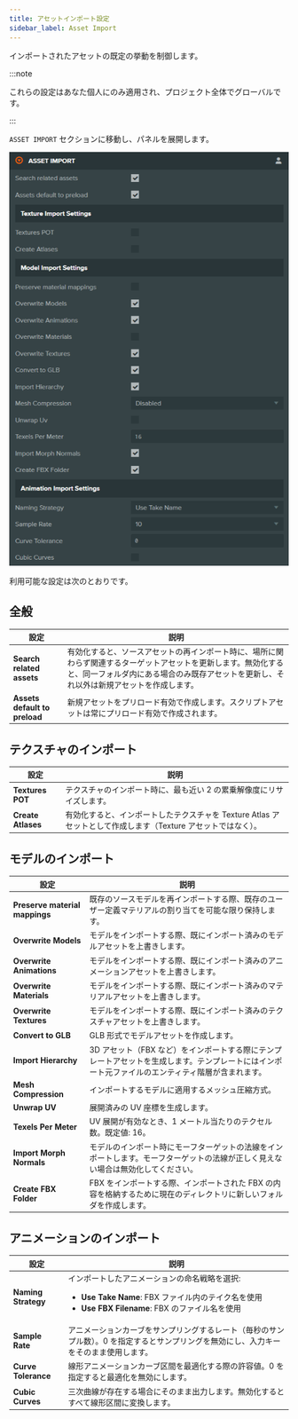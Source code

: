 ```yaml
---
title: アセットインポート設定
sidebar_label: Asset Import
---
```


インポートされたアセットの既定の挙動を制御します。

:::note

これらの設定はあなた個人にのみ適用され、プロジェクト全体でグローバルです。

:::

`ASSET IMPORT` セクションに移動し、パネルを展開します。

![Asset Import Settings](/img/user-manual/editor/interface/settings/asset-import.webp)

利用可能な設定は次のとおりです。

## 全般

| 設定 | 説明 |
| --- | --- |
| **Search related assets** | 有効化すると、ソースアセットの再インポート時に、場所に関わらず関連するターゲットアセットを更新します。無効化すると、同一フォルダ内にある場合のみ既存アセットを更新し、それ以外は新規アセットを作成します。 |
| **Assets default to preload** | 新規アセットをプリロード有効で作成します。スクリプトアセットは常にプリロード有効で作成されます。 |

## テクスチャのインポート

| 設定 | 説明 |
| --- | --- |
| **Textures POT** | テクスチャのインポート時に、最も近い 2 の累乗解像度にリサイズします。 |
| **Create Atlases** | 有効化すると、インポートしたテクスチャを Texture Atlas アセットとして作成します（Texture アセットではなく）。 |

## モデルのインポート

| 設定 | 説明 |
| --- | --- |
| **Preserve material mappings** | 既存のソースモデルを再インポートする際、既存のユーザー定義マテリアルの割り当てを可能な限り保持します。 |
| **Overwrite Models** | モデルをインポートする際、既にインポート済みのモデルアセットを上書きします。 |
| **Overwrite Animations** | モデルをインポートする際、既にインポート済みのアニメーションアセットを上書きします。 |
| **Overwrite Materials** | モデルをインポートする際、既にインポート済みのマテリアルアセットを上書きします。 |
| **Overwrite Textures** | モデルをインポートする際、既にインポート済みのテクスチャアセットを上書きします。 |
| **Convert to GLB** | GLB 形式でモデルアセットを作成します。 |
| **Import Hierarchy** | 3D アセット（FBX など）をインポートする際にテンプレートアセットを生成します。テンプレートにはインポート元ファイルのエンティティ階層が含まれます。 |
| **Mesh Compression** | インポートするモデルに適用するメッシュ圧縮方式。 |
| **Unwrap UV** | 展開済みの UV 座標を生成します。 |
| **Texels Per Meter** | UV 展開が有効なとき、1 メートル当たりのテクセル数。既定値: 16。 |
| **Import Morph Normals** | モデルのインポート時にモーフターゲットの法線をインポートします。モーフターゲットの法線が正しく見えない場合は無効化してください。 |
| **Create FBX Folder** | FBX をインポートする際、インポートされた FBX の内容を格納するために現在のディレクトリに新しいフォルダを作成します。 |

## アニメーションのインポート

| 設定 | 説明 |
| --- | --- |
| **Naming Strategy** | インポートしたアニメーションの命名戦略を選択:<ul><li><strong>Use Take Name</strong>: FBX ファイル内のテイク名を使用</li><li><strong>Use FBX Filename</strong>: FBX のファイル名を使用</li></ul> |
| **Sample Rate** | アニメーションカーブをサンプリングするレート（毎秒のサンプル数）。0 を指定するとサンプリングを無効にし、入力キーをそのまま使用します。 |
| **Curve Tolerance** | 線形アニメーションカーブ区間を最適化する際の許容値。0 を指定すると最適化を無効にします。 |
| **Cubic Curves** | 三次曲線が存在する場合にそのまま出力します。無効化するとすべて線形区間に変換します。 |


